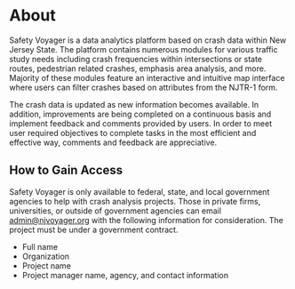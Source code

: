 # About

Safety Voyager is a data analytics platform based on crash data within New Jersey State. The platform contains numerous modules for various traffic study needs including crash frequencies within intersections or state routes, pedestrian related crashes, emphasis area analysis, and more. Majority of these modules feature an interactive and intuitive map interface where users can filter crashes based on attributes from the NJTR-1 form.

The crash data is updated as new information becomes available. In addition, improvements are being completed on a continuous basis and implement feedback and comments provided by users. In order to meet user required objectives to complete tasks in the most efficient and effective way, comments and feedback are appreciative.

## How to Gain Access

Safety Voyager is only available to federal, state, and local government agencies to help with crash analysis projects. Those in private firms, universities, or outside of government agencies can email <admin@njvoyager.org> with the following information for consideration. The project must be under a government contract.

* Full name
* Organization
* Project name
* Project manager name, agency, and contact information




